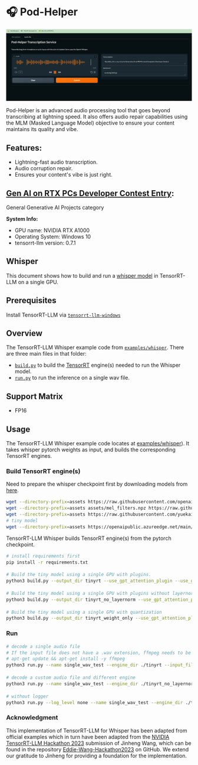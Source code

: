 # 🎧 Pod-Helper

![](assets/demo.png)

Pod-Helper is an advanced audio processing tool that goes beyond transcribing at lightning speed. It also offers audio repair capabilities using the MLM (Masked Language Model) objective to ensure your content maintains its quality and vibe.

## Features:
- Lightning-fast audio transcription.
- Audio corruption repair.
- Ensures your content's vibe is just right.

## [Gen AI on RTX PCs Developer Contest Entry](https://www.nvidia.com/en-us/ai-data-science/generative-ai/rtx-developer-contest/s):

General Generative AI Projects category

**System Info:**
- GPU name: NVIDIA RTX A1000
- Operating System: Windows 10
- tensorrt-llm version: 0.7.1

## Whisper

This document shows how to build and run a [whisper model](https://github.com/openai/whisper/tree/main) in TensorRT-LLM on a single GPU.

## Prerequisites

Install TensorRT-LLM via [`tensorrt-llm-windows`](https://github.com/NVIDIA/TensorRT-LLM/tree/rel/windows)

## Overview

The TensorRT-LLM Whisper example code from [`examples/whisper`](https://github.com/NVIDIA/TensorRT-LLM/tree/rel/examples/whisper). There are three main files in that folder:

 * [`build.py`](./build.py) to build the [TensorRT](https://developer.nvidia.com/tensorrt) engine(s) needed to run the Whisper model.
 * [`run.py`](./run.py) to run the inference on a single wav file.

## Support Matrix
  * FP16

## Usage

The TensorRT-LLM Whisper example code locates at [examples/whisper](https://github.com/NVIDIA/TensorRT-LLM/tree/rel/examples/whisper)). It takes whisper pytorch weights as input, and builds the corresponding TensorRT engines.

### Build TensorRT engine(s)

Need to prepare the whisper checkpoint first by downloading models from [here](https://github.com/openai/whisper/blob/main/whisper/__init__.py#L27-L28).


```bash
wget --directory-prefix=assets https://raw.githubusercontent.com/openai/whisper/main/whisper/assets/multilingual.tiktoken
wget --directory-prefix=assets assets/mel_filters.npz https://raw.githubusercontent.com/openai/whisper/main/whisper/assets/mel_filters.npz
wget --directory-prefix=assets https://raw.githubusercontent.com/yuekaizhang/Triton-ASR-Client/main/datasets/mini_en/wav/1221-135766-0002.wav
# tiny model
wget --directory-prefix=assets https://openaipublic.azureedge.net/main/whisper/models/65147644a518d12f04e32d6f3b26facc3f8dd46e5390956a9424a650c0ce22b9/tiny.pt
```

TensorRT-LLM Whisper builds TensorRT engine(s) from the pytorch checkpoint.

```bash
# install requirements first
pip install -r requirements.txt

# Build the tiny model using a single GPU with plugins.
python3 build.py --output_dir tinyrt --use_gpt_attention_plugin --use_gemm_plugin --use_layernorm_plugin  --use_bert_attention_plugin

# Build the tiny model using a single GPU with plugins without layernorm
python3 build.py --output_dir tinyrt_no_layernorm --use_gpt_attention_plugin --use_gemm_plugin  --use_bert_attention_plugin

# Build the tiny model using a single GPU with quantization
python3 build.py --output_dir tinyrt_weight_only --use_gpt_attention_plugin --use_gemm_plugin --use_bert_attention_plugin --use_weight_only
```

### Run

```bash
# decode a single audio file
# If the input file does not have a .wav extension, ffmpeg needs to be installed with the following command:
# apt-get update && apt-get install -y ffmpeg
python3 run.py --name single_wav_test --engine_dir ./tinyrt --input_file assets/1221-135766-0002.wav

# decode a custom audio file and different engine
python3 run.py --name single_wav_test --engine_dir ./tinyrt_no_layernorm --input_file assets/thnx_resampled_16000Hz.wav

# without logger
python3 run.py --log_level none --name single_wav_test --engine_dir ./tinyrt --input_file assets/1221-135766-0002.wav
```

### Acknowledgment

This implementation of TensorRT-LLM for Whisper has been adapted from official examples which in turn have been adapted from the [NVIDIA TensorRT-LLM Hackathon 2023](https://github.com/NVIDIA/trt-samples-for-hackathon-cn/tree/master/Hackathon2023) submission of Jinheng Wang, which can be found in the repository [Eddie-Wang-Hackathon2023](https://github.com/Eddie-Wang1120/Eddie-Wang-Hackathon2023) on GitHub. We extend our gratitude to Jinheng for providing a foundation for the implementation.
